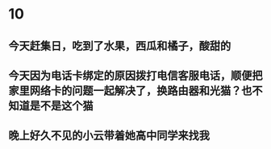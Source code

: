 # 10
## 今天赶集日，吃到了水果，西瓜和橘子，酸甜的
## 今天因为电话卡绑定的原因拨打电信客服电话，顺便把家里网络卡的问题一起解决了，换路由器和光猫？也不知道是不是这个猫
## 晚上好久不见的小云带着她高中同学来找我